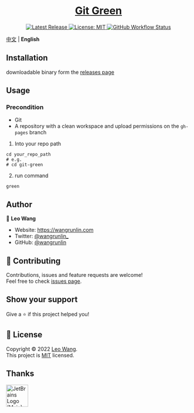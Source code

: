 <h1 align="center">
    <a href="https://wangrunlin.com/git-green/">Git Green</a>
</h1>

<p align="center">
  <a href="https://github.com/wangrunlin/git-green/releases/latest" target="_blank">
    <img alt="Latest Release" src="https://img.shields.io/github/v/release/wangrunlin/git-green?display_name=tag&style=for-the-badge" />
  </a>
  <a href="LICENSE" target="_blank">
    <img alt="License: MIT" src="https://img.shields.io/badge/License-MIT-yellow.svg?style=for-the-badge" />
  </a>
  <a href="https://github.com/wangrunlin/git-green/actions" target="_blank">
    <img alt="GitHub Workflow Status" src="https://img.shields.io/github/workflow/status/wangrunlin/git-green/Release?style=for-the-badge">
  </a>
</p>

[中文](README_zh.md) | **English**

## Installation

downloadable binary form the [releases page][]

## Usage

### Precondition

- Git
- A repository with a clean workspace and upload permissions on the `gh-pages` branch

1. Into your repo path
```shell
cd your_repo_path
# e.g.
# cd git-green
```
2. run command
```shell
green
```

## Author

👤 **Leo Wang**

* Website: https://wangrunlin.com
* Twitter: [@wangrunlin_](https://twitter.com/wangrunlin_)
* GitHub: [@wangrunlin](https://github.com/wangrunlin)

## 🤝 Contributing

Contributions, issues and feature requests are welcome!  
Feel free to check [issues page](https://github.com/wangrunlin/git-green/issues).

## Show your support

Give a ⭐️ if this project helped you!

## 📝 License

Copyright © 2022 [Leo Wang](https://github.com/wangrunlin).  
This project is [MIT](LICENSE) licensed.

## Thanks

<a href="https://jb.gg/OpenSourceSupport">
    <img width="60px" src="https://resources.jetbrains.com/storage/products/company/brand/logos/jb_beam.png" alt="JetBrains Logo (Main) logo.">
</a>


[releases page]: https://github.com/wangrunlin/git-green/releases/latest
